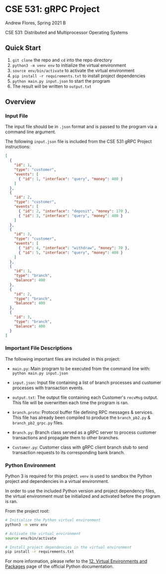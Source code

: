 <h1>CSE 531: gRPC Project</h1>

Andrew Flores, Spring 2021 B

CSE 531: Distributed and Multiprocessor Operating Systems



## Quick Start

1. `git clone` the repo and `cd` into the repo directory
2. `python3 -m venv env` to initialize the virtual environment
3. `source env/bin/activate` to activate the virtual environment
4. `pip install -r requirements.txt` to install project dependencies
5. `python main.py input.json` to start the program
6. The result will be written to `output.txt`

## Overview

### Input File

The input file should be in `.json` format and is passed to the program via a command line argument.

The following `input.json` file is included from the CSE 531 gRPC Project instructions:

```json
[
  {
    "id": 1,
    "type": "customer",
    "events": [
      { "id": 1, "interface": "query", "money": 400 }
    ]
  },
  {
    "id": 2,
    "type": "customer",
    "events": [
      { "id": 2, "interface": "deposit", "money": 170 },
      { "id": 3, "interface": "query", "money": 400 }
    ]
  },
  {
    "id": 3,
    "type": "customer",
    "events": [
      { "id": 4, "interface": "withdraw", "money": 70 },
      { "id": 5, "interface": "query", "money": 400 }
    ]
  },
  {
    "id": 1,
    "type": "branch",
    "balance": 400
  },
  {
    "id": 2,
    "type": "branch",
    "balance": 400
  },
  {
    "id": 3,
    "type": "branch",
    "balance": 400
  }
]

```

### Important File Descriptions

The following important files are included in this project:

* `main.py`: Main program to be executed from the command line with: `python main.py input.json`

* `input.json`: Input file containing a list of branch processes and customer processes with transaction events.

* `output.txt`: The output file containing each Customer's `recvMsg` output. This file will be overwritten each time the program is ran.

* `branch.proto`: Protocol buffer file defining RPC messages & services. This file has already been compiled to produce the `branch_pb2.py` & `branch_pb2_grpc.py` files.

* `Branch.py`: Branch class served as a gRPC server to process customer transactions and propagate them to other branches.

* `Customer.py`: Customer class with gRPC client branch stub to send transaction requests to its corresponding bank branch.

### Python Environment

Python 3 is required for this project. `venv` is used to sandbox the Python project and dependencies in a virtual environment.

In order to use the included Python version and project dependency files, the virtual environment must be initialized and activated before the program is ran.

From the project root:

```sh
# Initialize the Python virtual environment
python3 -m venv env

# Activate the virtual environment
source env/bin/activate

# Install project dependencies in the virtual environment
pip install -r requirements.txt
```

For more information, please refer to the [12. Virtual Environments and Packages](https://docs.python.org/3/tutorial/venv.html) page of the official Python documentation.